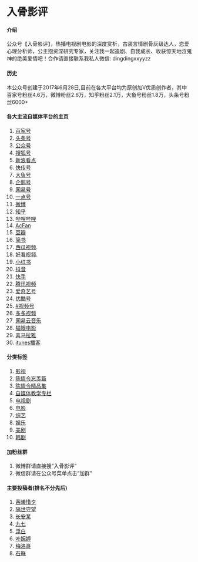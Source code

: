 <!-- Google tag (gtag.js) -->
<script async src="https://www.googletagmanager.com/gtag/js?id=G-ZN4ZHDY2GG"></script>
<script>
  window.dataLayer = window.dataLayer || [];
  function gtag(){dataLayer.push(arguments);}
  gtag('js', new Date());

  gtag('config', 'G-ZN4ZHDY2GG');
</script>
# 入骨影评

#### 介绍
公众号【入骨影评】，热播电视剧电影的深度赏析，古装言情剧骨灰级达人，恋爱心理分析师，公主抱资深研究专家，关注我一起追剧、自我成长、收获惊天地泣鬼神的绝美爱情吧！合作请直接联系我私人微信: dingdingxxyyzz

#### 历史
本公众号创建于2017年6月28日,目前在各大平台均为原创加V优质创作者，其中百家号粉丝4.6万，微博粉丝2.6万，知乎粉丝2.1万，大鱼号粉丝1.8万，头条号粉丝6000+


#### 各大主流自媒体平台的主页

1.  [百家号](https://baijiahao.baidu.com/u?app_id=1571458584157545)
2.  [头条号](https://www.toutiao.com/c/user/62633358611/#mid=1571456146362369)
3.  [公众号](https://mp.weixin.qq.com/mp/appmsgalbum?__biz=MzU5OTEzNjY4OQ==&action=getalbum&album_id=1715602345293561857)
4.  [搜狐号](https://mp.sohu.com/profile?xpt=bG91c2kyQHNvaHUuY29t)
5.  [新浪看点](http://k.sina.com.cn/mediaDocList.d.html?uid=2851781302)
6.  [快传号](https://www.360kuai.com/mob/zmt?id=179525112&uid=c6ccd0582895e1fa357d04e2299305b7&sign=llq#text)
7.  [大鱼号](http://a.mp.uc.cn/media.html?uc_param_str=frdnsnpfvecpntnwprdssskt&mid=aa9d2ba4ff0f41b7be878f2a57f08d07)
8.  [企鹅号](https://media.om.qq.com/author?id=Mi98P-Y7er_8IQCLSvNv3QCw0)
9.  [网易号](https://3g.163.com/news/sub/T1499052557801.html)
10. [一点号](https://www.yidianzixun.com/channel/m481787)
11. [微博](https://weibo.com/ruguying)
12. [知乎](https://www.zhihu.com/people/ruguyingping/posts)
13. [哔哩哔哩](https://space.bilibili.com/1450300)
14. [AcFan](https://www.acfun.cn/u/14440889)
15. [豆瓣](https://www.douban.com/people/lousi/)
16. [简书](https://www.jianshu.com/u/05b15afb7cf9)
17. [西瓜视频](https://www.ixigua.com/home/3211022235612591/).
18. [好看视频](https://haokan.baidu.com/author/1571458584157545).
19. [小红书](https://www.xiaohongshu.com/user/profile/5744eecc50c4b4015f51194c)
20. [抖音](https://www.douyin.com/user/MS4wLjABAAAAPDqAI6WgltTcsPoioaYMB9b_z9M072vq0dd1oVv8dSw)
21. [快手](https://v.kuaishouapp.com/s/hOIlTIB8)
22. [腾讯视频](https://v.qq.com/s/videoplus/417605172)
23. [爱奇艺号](https://mp.iqiyi.com/h5/space/1010851961/dailyTrend)
24. [优酷号](https://m.youku.com/profile?uid=UMTMwODE2NzU2OA==&callApp=1)
25. [#视频号](https://mp.weixin.qq.com/mp/appmsgalbum?__biz=MzU5OTEzNjY4OQ==&action=getalbum&album_id=1557604433729994753)
26. [多多视频](https://mobile.yangkeduo.com/fyxmkief.html?page_key=1&_pdd_fs=1&target_uid=3816966693)
27. [网易云音乐](https://music.163.com/#/user/home?id=717909)
28. [猫眼电影](https://m.maoyan.com/apollo/profile/545668?userCode=ZKWq87LJNMv9xvnB2R2zByAomkVp&from=canary)
29. [喜马拉雅](https://www.ximalaya.com/zhubo/1048779)
30. [itunes播客](http://rss.lizhi.fm/rss/158709672.xml)

#### 分类标签

1.  [影视](https://mp.weixin.qq.com/mp/appmsgalbum?__biz=MzU5OTEzNjY4OQ==&action=getalbum&album_id=1760550691569188866)
2.  [陈情令忘羡篇](https://mp.weixin.qq.com/mp/appmsgalbum?__biz=MzU5OTEzNjY4OQ==&action=getalbum&album_id=1302546652204597248)
3.  [陈情令精品集](https://mp.weixin.qq.com/mp/appmsgalbum?__biz=MzU5OTEzNjY4OQ==&action=getalbum&album_id=1302589274168197120)
4.  [自媒体教学专栏](https://mp.weixin.qq.com/mp/appmsgalbum?__biz=MzU5OTEzNjY4OQ==&action=getalbum&album_id=1549547427186130948)
5.  [电视剧](https://mp.weixin.qq.com/mp/appmsgalbum?__biz=MzU5OTEzNjY4OQ==&action=getalbum&album_id=1302559377907482624)
6.  [电影](https://mp.weixin.qq.com/mp/appmsgalbum?__biz=MzU5OTEzNjY4OQ==&action=getalbum&album_id=1312448474440499200)
7.  [综艺](https://mp.weixin.qq.com/mp/appmsgalbum?__biz=MzU5OTEzNjY4OQ==&action=getalbum&album_id=1318228364804718592)
8.  [娱乐](https://mp.weixin.qq.com/mp/appmsgalbum?__biz=MzU5OTEzNjY4OQ==&action=getalbum&album_id=1737186150462570498)
9.  [美剧](https://mp.weixin.qq.com/mp/appmsgalbum?__biz=MzU5OTEzNjY4OQ==&action=getalbum&album_id=1732572478507368448)
10. [韩剧](https://mp.weixin.qq.com/mp/appmsgalbum?__biz=MzU5OTEzNjY4OQ==&action=getalbum&album_id=1732562497439580169)

#### 加粉丝群

1.  微博群请直接搜“入骨影评”
2.  微信群请在公众号菜单点击“加群”

#### 主要投稿者(排名不分先后)

1.  [茜曦惜夕](https://weibo.com/heruqian)
2.  [隔世守望](https://www.douban.com/people/204031023/notes)
3.  [长安某](https://mp.weixin.qq.com/mp/appmsgalbum?__biz=MzU5OTEzNjY4OQ==&action=getalbum&album_id=1302542107525218305)
4.  [九七](https://mp.weixin.qq.com/mp/appmsgalbum?__biz=MzU5OTEzNjY4OQ==&action=getalbum&album_id=1735133566230904835)
5.  [浮白](https://mp.weixin.qq.com/mp/appmsgalbum?__biz=MzU5OTEzNjY4OQ==&action=getalbum&album_id=1732552492061605895)
6.  [叶婉婷](https://mp.weixin.qq.com/mp/appmsgalbum?__biz=MzU5OTEzNjY4OQ==&action=getalbum&album_id=1804084711321812993)
7.  [梅洛哥](https://mp.weixin.qq.com/mp/appmsgalbum?__biz=MzU5OTEzNjY4OQ==&action=getalbum&album_id=1727304447229214720)
8.  [石槑](https://mp.weixin.qq.com/mp/appmsgalbum?__biz=MzU5OTEzNjY4OQ==&action=getalbum&album_id=1717148730014875650)
